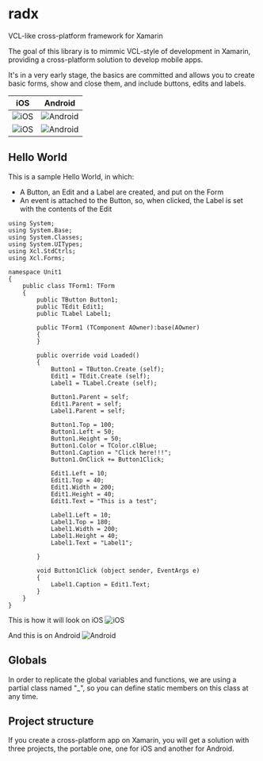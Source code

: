 # radx
VCL-like cross-platform framework for Xamarin

The goal of this library is to mimmic VCL-style of development in Xamarin, providing a cross-platform solution to develop mobile apps.

It's in a very early stage, the basics are committed and allows you to create basic forms, show and close them, and include buttons, edits and labels.

| iOS  | Android |
| ------------- | ------------- |
| ![iOS](https://raw.githubusercontent.com/radxdev/radx/master/screenshots/samples_ios.gif)  | ![Android](https://raw.githubusercontent.com/radxdev/radx/master/screenshots/samples_android.gif)  |
| ![iOS](https://raw.githubusercontent.com/radxdev/radx/master/screenshots/login_ios.gif)  | ![Android](https://raw.githubusercontent.com/radxdev/radx/master/screenshots/login_android.gif)  |

## Hello World
This is a sample Hello World, in which:
* A Button, an Edit and a Label are created, and put on the Form
* An event is attached to the Button, so, when clicked, the Label is set with the contents of the Edit
```
using System;
using System.Base;
using System.Classes;
using System.UITypes;
using Xcl.StdCtrls;
using Xcl.Forms;

namespace Unit1
{
	public class TForm1: TForm
	{
		public TButton Button1;
		public TEdit Edit1;
		public TLabel Label1;

		public TForm1 (TComponent AOwner):base(AOwner)
		{
		}

		public override void Loaded()
		{
			Button1 = TButton.Create (self);
			Edit1 = TEdit.Create (self);
			Label1 = TLabel.Create (self);

			Button1.Parent = self;
			Edit1.Parent = self;
			Label1.Parent = self;

			Button1.Top = 100;
			Button1.Left = 50;
			Button1.Height = 50;
			Button1.Color = TColor.clBlue;
			Button1.Caption = "Click here!!!";
			Button1.OnClick += Button1Click;

			Edit1.Left = 10;
			Edit1.Top = 40;
			Edit1.Width = 200;
			Edit1.Height = 40;
			Edit1.Text = "This is a test";	

			Label1.Left = 10;
			Label1.Top = 180;
			Label1.Width = 200;
			Label1.Height = 40;
			Label1.Text = "Label1";	

		}

		void Button1Click (object sender, EventArgs e)
		{
			Label1.Caption = Edit1.Text;
		}
	}
}
```
This is how it will look on iOS
![iOS](https://raw.githubusercontent.com/radxdev/radx/master/screenshots/ios1.png)

And this is on Android
![Android](https://raw.githubusercontent.com/radxdev/radx/master/screenshots/android1.png)

## Globals
In order to replicate the global variables and functions, we are using a partial class named "_", so you can define static members on this class at any time. 

## Project structure
If you create a cross-platform app on Xamarin, you will get a solution with three projects, the portable one, one for iOS and another for Android.
